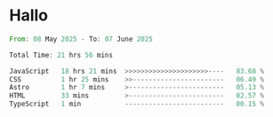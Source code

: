 # Hallo
<!--START_SECTION:waka-->

```rust
From: 08 May 2025 - To: 07 June 2025

Total Time: 21 hrs 56 mins

JavaScript   18 hrs 21 mins  >>>>>>>>>>>>>>>>>>>>>----   83.68 %
CSS          1 hr 25 mins    >>-----------------------   06.49 %
Astro        1 hr 7 mins     >------------------------   05.13 %
HTML         33 mins         >------------------------   02.57 %
TypeScript   1 min           -------------------------   00.15 %
```

<!--END_SECTION:waka-->
